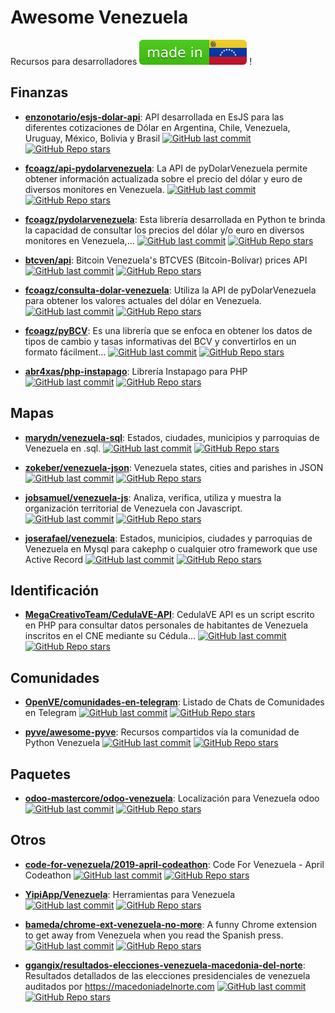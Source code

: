 # Awesome Venezuela
Recursos para desarrolladores ![made in VE](madeinve.svg) !

## Finanzas

- **[enzonotario/esjs-dolar-api](https://github.com/enzonotario/esjs-dolar-api)**: API desarrollada en EsJS para las diferentes cotizaciones de Dólar en Argentina, Chile, Venezuela, Uruguay, México, Bolivia y Brasil [![GitHub last commit](https://img.shields.io/github/last-commit/enzonotario/esjs-dolar-api)](/enzonotario/esjs-dolar-api) [![GitHub Repo stars](https://img.shields.io/github/stars/enzonotario/esjs-dolar-api)](/enzonotario/esjs-dolar-api)

- **[fcoagz/api-pydolarvenezuela](https://github.com/fcoagz/api-pydolarvenezuela)**: La API de pyDolarVenezuela permite obtener información actualizada sobre el precio del dólar y euro de diversos monitores en Venezuela. [![GitHub last commit](https://img.shields.io/github/last-commit/fcoagz/api-pydolarvenezuela)](/fcoagz/api-pydolarvenezuela) [![GitHub Repo stars](https://img.shields.io/github/stars/fcoagz/api-pydolarvenezuela)](/fcoagz/api-pydolarvenezuela)

- **[fcoagz/pydolarvenezuela](https://github.com/fcoagz/pydolarvenezuela)**: Esta librería desarrollada en Python te brinda la capacidad de consultar los precios del dólar y/o euro en diversos monitores en Venezuela,… [![GitHub last commit](https://img.shields.io/github/last-commit/fcoagz/pydolarvenezuela)](/fcoagz/pydolarvenezuela) [![GitHub Repo stars](https://img.shields.io/github/stars/fcoagz/pydolarvenezuela)](/fcoagz/pydolarvenezuela)

- **[btcven/api](https://github.com/btcven/api)**: Bitcoin Venezuela's BTCVES (Bitcoin-Bolívar) prices API [![GitHub last commit](https://img.shields.io/github/last-commit/btcven/api)](/btcven/api) [![GitHub Repo stars](https://img.shields.io/github/stars/btcven/api)](/btcven/api)

- **[fcoagz/consulta-dolar-venezuela](https://github.com/fcoagz/consulta-dolar-venezuela)**: Utiliza la API de pyDolarVenezuela para obtener los valores actuales del dólar en Venezuela. [![GitHub last commit](https://img.shields.io/github/last-commit/fcoagz/consulta-dolar-venezuela)](/fcoagz/consulta-dolar-venezuela) [![GitHub Repo stars](https://img.shields.io/github/stars/fcoagz/consulta-dolar-venezuela)](/fcoagz/consulta-dolar-venezuela)

- **[fcoagz/pyBCV](https://github.com/fcoagz/pyBCV)**: Es una librería que se enfoca en obtener los datos de tipos de cambio y tasas informativas del BCV y convertirlos en un formato fácilment… [![GitHub last commit](https://img.shields.io/github/last-commit/fcoagz/pyBCV)](/fcoagz/pyBCV) [![GitHub Repo stars](https://img.shields.io/github/stars/fcoagz/pyBCV)](/fcoagz/pyBCV)

- **[abr4xas/php-instapago](https://github.com/abr4xas/php-instapago)**: Librería Instapago para PHP [![GitHub last commit](https://img.shields.io/github/last-commit/abr4xas/php-instapago)](/abr4xas/php-instapago) [![GitHub Repo stars](https://img.shields.io/github/stars/abr4xas/php-instapago)](/abr4xas/php-instapago)

## Mapas

- **[marydn/venezuela-sql](https://github.com/marydn/venezuela-sql)**: Estados, ciudades, municipios y parroquias de Venezuela en .sql. [![GitHub last commit](https://img.shields.io/github/last-commit/marydn/venezuela-sql)](/marydn/venezuela-sql) [![GitHub Repo stars](https://img.shields.io/github/stars/marydn/venezuela-sql)](/marydn/venezuela-sql)

- **[zokeber/venezuela-json](https://github.com/zokeber/venezuela-json)**: Venezuela states, cities and parishes in JSON [![GitHub last commit](https://img.shields.io/github/last-commit/zokeber/venezuela-json)](/zokeber/venezuela-json) [![GitHub Repo stars](https://img.shields.io/github/stars/zokeber/venezuela-json)](/zokeber/venezuela-json)

- **[jobsamuel/venezuela-js](https://github.com/jobsamuel/venezuela-js)**: Analiza, verifica, utiliza y muestra la organización territorial de Venezuela con Javascript. [![GitHub last commit](https://img.shields.io/github/last-commit/jobsamuel/venezuela-js)](/jobsamuel/venezuela-js) [![GitHub Repo stars](https://img.shields.io/github/stars/jobsamuel/venezuela-js)](/jobsamuel/venezuela-js)

- **[joserafael/venezuela](https://github.com/joserafael/venezuela)**: Estados, municipios, ciudades y parroquias de Venezuela en Mysql para cakephp o cualquier otro framework que use Active Record [![GitHub last commit](https://img.shields.io/github/last-commit/joserafael/venezuela)](/joserafael/venezuela) [![GitHub Repo stars](https://img.shields.io/github/stars/joserafael/venezuela)](/joserafael/venezuela)

## Identificación

- **[MegaCreativoTeam/CedulaVE-API](https://github.com/MegaCreativoTeam/CedulaVE-API)**: CedulaVE API es un script escrito en PHP para consultar datos personales de habitantes de Venezuela inscritos en el CNE mediante su Cédula… [![GitHub last commit](https://img.shields.io/github/last-commit/MegaCreativoTeam/CedulaVE-API)](/MegaCreativoTeam/CedulaVE-API) [![GitHub Repo stars](https://img.shields.io/github/stars/MegaCreativoTeam/CedulaVE-API)](/MegaCreativoTeam/CedulaVE-API)

## Comunidades

- **[OpenVE/comunidades-en-telegram](https://github.com/OpenVE/comunidades-en-telegram)**: Listado de Chats de Comunidades en Telegram [![GitHub last commit](https://img.shields.io/github/last-commit/OpenVE/comunidades-en-telegram)](/OpenVE/comunidades-en-telegram) [![GitHub Repo stars](https://img.shields.io/github/stars/OpenVE/comunidades-en-telegram)](/OpenVE/comunidades-en-telegram)

- **[pyve/awesome-pyve](https://github.com/pyve/awesome-pyve)**: Recursos compartidos vía la comunidad de Python Venezuela [![GitHub last commit](https://img.shields.io/github/last-commit/pyve/awesome-pyve)](/pyve/awesome-pyve) [![GitHub Repo stars](https://img.shields.io/github/stars/pyve/awesome-pyve)](/pyve/awesome-pyve)

## Paquetes

- **[odoo-mastercore/odoo-venezuela](https://github.com/odoo-mastercore/odoo-venezuela)**: Localización para Venezuela odoo [![GitHub last commit](https://img.shields.io/github/last-commit/odoo-mastercore/odoo-venezuela)](/odoo-mastercore/odoo-venezuela) [![GitHub Repo stars](https://img.shields.io/github/stars/odoo-mastercore/odoo-venezuela)](/odoo-mastercore/odoo-venezuela)

## Otros

- **[code-for-venezuela/2019-april-codeathon](https://github.com/code-for-venezuela/2019-april-codeathon)**: Code For Venezuela - April Codeathon [![GitHub last commit](https://img.shields.io/github/last-commit/code-for-venezuela/2019-april-codeathon)](/code-for-venezuela/2019-april-codeathon) [![GitHub Repo stars](https://img.shields.io/github/stars/code-for-venezuela/2019-april-codeathon)](/code-for-venezuela/2019-april-codeathon)

- **[YipiApp/Venezuela](https://github.com/YipiApp/Venezuela)**: Herramientas para Venezuela [![GitHub last commit](https://img.shields.io/github/last-commit/YipiApp/Venezuela)](/YipiApp/Venezuela) [![GitHub Repo stars](https://img.shields.io/github/stars/YipiApp/Venezuela)](/YipiApp/Venezuela)

- **[bameda/chrome-ext-venezuela-no-more](https://github.com/bameda/chrome-ext-venezuela-no-more)**: A funny Chrome extension to get away from Venezuela when you read the Spanish press. [![GitHub last commit](https://img.shields.io/github/last-commit/bameda/chrome-ext-venezuela-no-more)](/bameda/chrome-ext-venezuela-no-more) [![GitHub Repo stars](https://img.shields.io/github/stars/bameda/chrome-ext-venezuela-no-more)](/bameda/chrome-ext-venezuela-no-more)

- **[ggangix/resultados-elecciones-venezuela-macedonia-del-norte](https://github.com/ggangix/resultados-elecciones-venezuela-macedonia-del-norte)**: Resultados detallados de las elecciones presidenciales de venezuela auditados por https://macedoniadelnorte.com [![GitHub last commit](https://img.shields.io/github/last-commit/ggangix/resultados-elecciones-venezuela-macedonia-del-norte)](/ggangix/resultados-elecciones-venezuela-macedonia-del-norte) [![GitHub Repo stars](https://img.shields.io/github/stars/ggangix/resultados-elecciones-venezuela-macedonia-del-norte)](/ggangix/resultados-elecciones-venezuela-macedonia-del-norte)

